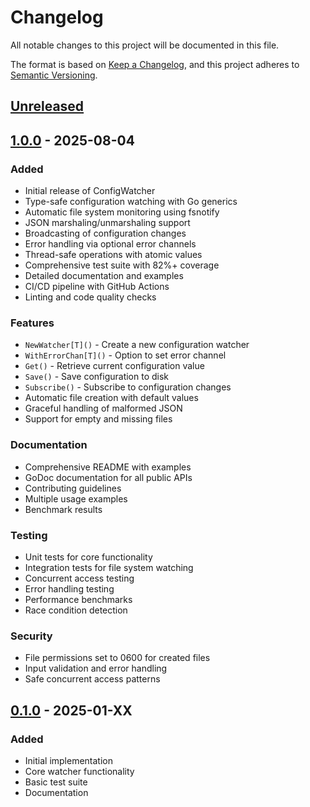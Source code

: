 # Changelog

All notable changes to this project will be documented in this file.

The format is based on [Keep a Changelog](https://keepachangelog.com/en/1.0.0/),
and this project adheres to [Semantic Versioning](https://semver.org/spec/v2.0.0.html).

## [Unreleased]

## [1.0.0] - 2025-08-04

### Added
- Initial release of ConfigWatcher
- Type-safe configuration watching with Go generics
- Automatic file system monitoring using fsnotify
- JSON marshaling/unmarshaling support
- Broadcasting of configuration changes
- Error handling via optional error channels
- Thread-safe operations with atomic values
- Comprehensive test suite with 82%+ coverage
- Detailed documentation and examples
- CI/CD pipeline with GitHub Actions
- Linting and code quality checks

### Features
- `NewWatcher[T]()` - Create a new configuration watcher
- `WithErrorChan[T]()` - Option to set error channel
- `Get()` - Retrieve current configuration value
- `Save()` - Save configuration to disk
- `Subscribe()` - Subscribe to configuration changes
- Automatic file creation with default values
- Graceful handling of malformed JSON
- Support for empty and missing files

### Documentation
- Comprehensive README with examples
- GoDoc documentation for all public APIs
- Contributing guidelines
- Multiple usage examples
- Benchmark results

### Testing
- Unit tests for core functionality
- Integration tests for file system watching
- Concurrent access testing
- Error handling testing
- Performance benchmarks
- Race condition detection

### Security
- File permissions set to 0600 for created files
- Input validation and error handling
- Safe concurrent access patterns

## [0.1.0] - 2025-01-XX

### Added
- Initial implementation
- Core watcher functionality
- Basic test suite
- Documentation

[Unreleased]: https://github.com/blackorder/configwatcher/compare/v1.0.0...HEAD
[1.0.0]: https://github.com/blackorder/configwatcher/compare/v0.1.0...v1.0.0
[0.1.0]: https://github.com/blackorder/configwatcher/releases/tag/v0.1.0
